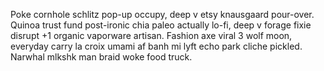 Poke cornhole schlitz pop-up occupy, deep v etsy knausgaard pour-over. Quinoa trust fund post-ironic chia paleo actually lo-fi, deep v forage fixie disrupt +1 organic vaporware artisan. Fashion axe viral 3 wolf moon, everyday carry la croix umami af banh mi lyft echo park cliche pickled. Narwhal mlkshk man braid woke food truck.